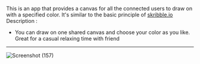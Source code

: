  This is an app that provides a canvas for all the connected users to draw on with a specified color. It's similar to the basic principle of [skribble.io](skribble.io)
 Description :
  * You can draw on one shared canvas and choose your color as you like. Great for a casual relaxing time with friend
 ----
 
![Screenshot (157)](https://user-images.githubusercontent.com/61932105/177036271-faada940-9dad-446a-b734-c3fac693c5f7.png)
